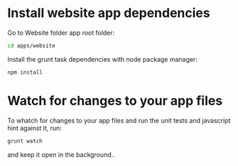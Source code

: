 Install website app dependencies
================================

Go to Website folder app root folder:

```bash
cd apps/website
```

Install the grunt task dependencies with node package manager:

```bash
npm install
```

Watch for changes to your app files
===================================

To whatch for changes to your app files and run the unit tests and javascript hint
against it, run:

```bash
grunt watch
```

and keep it open in the background..
